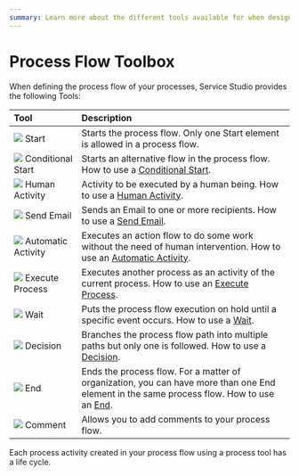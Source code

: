 ```yaml
---
summary: Learn more about the different tools available for when designing the process flow of your processes.
---
```


# Process Flow Toolbox

When defining the process flow of your processes, Service Studio provides the following Tools:

| Tool                           | Description                   |
| :------------------------------|:------------------------------|
| ![](../../../shared/icons-tools/start-process.png) Start|Starts the process flow. Only one Start element is allowed in a process flow.|
|![](../../../shared/icons-tools/conditional-start.png) Conditional Start|Starts an alternative flow in the process flow. How to use a [Conditional Start](<../../../ref/lang/auto/Class.Conditional Start.final.md>).|
|![](../../../shared/icons-tools/human-activity.png) Human Activity|Activity to be executed by a human being. How to use a [Human Activity](<../../../ref/lang/auto/Class.Human Activity.final.md>).|
|![](../../../shared/icons-tools/email-send.png) Send Email|Sends an Email to one or more recipients. How to use a [Send Email](<../../../ref/lang/auto/Class.Send Email.final.md>).|
|![](../../../shared/icons-tools/automatic-activity.png) Automatic Activity|Executes an action flow to do some work without the need of human intervention. How to use an [Automatic Activity](<../../../ref/lang/auto/Class.Automatic Activity.final.md>).|
|![](../../../shared/icons-tools/process.png) Execute Process|Executes another process as an activity of the current process. How to use an [Execute Process](<../../../ref/lang/auto/Class.Execute Process.final.md>).|
|![](../../../shared/icons-tools/wait-activity.png) Wait|Puts the process flow execution on hold until a specific event occurs. How to use a [Wait](<../../../ref/lang/auto/Class.Wait.final.md>).|
|![](../../../shared/icons-tools/decision.png) Decision|Branches the process flow path into multiple paths but only one is followed. How to use a [Decision](<../../../ref/lang/auto/Class.Decision.final.md>).|
|![](../../../shared/icons-tools/end-process.png) End|Ends the process flow. For a matter of organization, you can have more than one End element in the same process flow. How to use an [End](<../../../ref/lang/auto/Class.Process End.final.md>).|
|![](../../../shared/icons-tools/comment.png) Comment|Allows you to add comments to your process flow.|

Each process activity created in your process flow using a process tool has a life cycle.
